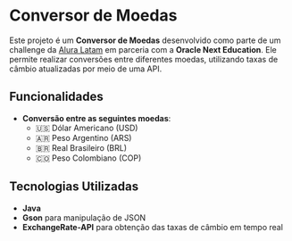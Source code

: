 # Conversor de Moedas

Este projeto é um **Conversor de Moedas** desenvolvido como parte de um challenge da [Alura Latam](https://www.aluracursos.com/) em parceria com a **Oracle Next Education**. Ele permite realizar conversões entre diferentes moedas, utilizando taxas de câmbio atualizadas por meio de uma API.

## Funcionalidades

- **Conversão entre as seguintes moedas**:
    - 🇺🇸 Dólar Americano (USD)
    - 🇦🇷 Peso Argentino (ARS)
    - 🇧🇷 Real Brasileiro (BRL)
    - 🇨🇴 Peso Colombiano (COP)

## Tecnologias Utilizadas

- **Java**
- **Gson** para manipulação de JSON
- **ExchangeRate-API** para obtenção das taxas de câmbio em tempo real
